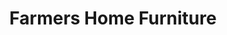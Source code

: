 ---
title: "Farmers Home Furniture"
url: /batesburg-leesville/farmers-home-furniture/
shop: furniture
---